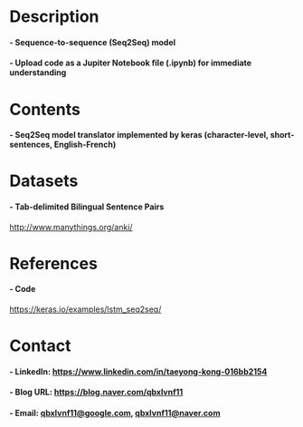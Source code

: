 Description
=============

#### - Sequence-to-sequence (Seq2Seq) model
#### - Upload code as a Jupiter Notebook file (.ipynb) for immediate understanding

Contents
=============

#### - Seq2Seq model translator implemented by keras (character-level, short-sentences, English-French)


Datasets
=============

#### - Tab-delimited Bilingual Sentence Pairs

http://www.manythings.org/anki/


References
=============

#### - Code

https://keras.io/examples/lstm_seq2seq/

Contact
=============

#### - LinkedIn: https://www.linkedin.com/in/taeyong-kong-016bb2154

#### - Blog URL: https://blog.naver.com/qbxlvnf11

#### - Email: qbxlvnf11@google.com, qbxlvnf11@naver.com
